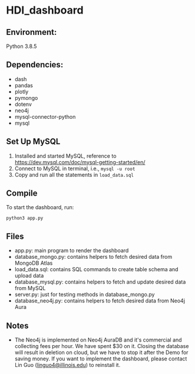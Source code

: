 # HDI_dashboard
## Environment:
Python 3.8.5
## Dependencies:
- dash
- pandas
- plotly
- pymongo
- dotenv
- neo4j
- mysql-connector-python
- mysql

## Set Up MySQL 
1. Installed and started MySQL, reference to https://dev.mysql.com/doc/mysql-getting-started/en/
2. Connect to MySQL in terminal, i.e., `mysql -u root`
3. Copy and run all the statements in `load_data.sql`

## Compile
To start the dashboard, run:
```
python3 app.py
```
## Files
- app.py: main program to render the dashboard
- database_mongo.py: contains helpers to fetch desired data from MongoDB Atlas
- load_data.sql: contains SQL commands to create table schema and upload data
- database_mysql.py: contains helpers to fetch and update desired data from MySQL 
- server.py: just for testing methods in database_mongo.py
- database_neo4j.py: contains helpers to fetch desired data from Neo4j Aura

## Notes
- The Neo4j is implemented on Neo4j AuraDB and it's commercial and collecting fees per hour. We have spent $30 on it. Closing the database will result in deletion on cloud, but we have to stop it after the Demo for saving money. If you want to implement the dashboard, please contact Lin Guo (linguo4@illinois.edu) to reinstall it.
